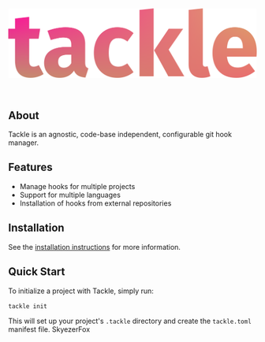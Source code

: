<div align="center">
  <br />
  <p>
    <img src="./.github/assets/logo.png" width="546" alt="discord.js" />
  </p>
  <br />
  <p>
  </p>
</div>

## About

Tackle is an agnostic, code-base independent, configurable git hook manager.

## Features

- Manage hooks for multiple projects
- Support for multiple languages
- Installation of hooks from external repositories

## Installation

See the [installation instructions](https://skyezer.gitbook.io/tackle/installation) for more information.

## Quick Start

To initialize a project with Tackle, simply run:

```bash
tackle init
```

This will set up your project's `.tackle` directory and create the `tackle.toml` manifest file.
SkyezerFox